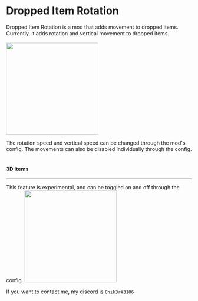 # Dropped Item Rotation
Dropped Item Rotation is a mod that adds movement to dropped items.
Currently, it adds rotation and vertical movement to dropped items.
<br/>
<br/>
<img src="https://i.imgur.com/2uuA7ia.gif" width="250">

The rotation speed and vertical speed can be changed through the mod's config.
The movements can also be disabled individually through the config.
<br/><br/>

#### 3D Items
---
This feature is experimental, and can be toggled on and off through the config.
<img src="https://i.imgur.com/qrWaSQr.gif" width="250">

If you want to contact me, my discord is `Chik3r#3106`
